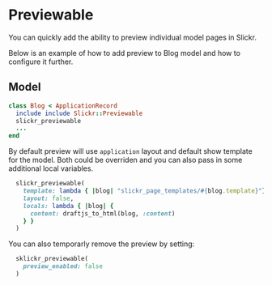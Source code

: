 # Previewable

You can quickly add the ability to preview individual model pages in Slickr.

Below is an example of how to add preview to Blog model and how
to configure it further.

## Model

```ruby
class Blog < ApplicationRecord
  include include Slickr::Previewable
  slickr_previewable
  ...
end
```

By default preview will use `application` layout and default show template for the model. Both could be overriden and you can also pass in some additional local variables.

```ruby
  slickr_previewable(
    template: lambda { |blog| "slickr_page_templates/#{blog.template}"},
    layout: false,
    locals: lambda { |blog| {
      content: draftjs_to_html(blog, :content)
    } }
  )
```

You can also temporarly remove the preview by setting:

```ruby
  sklickr_previewable(
    preview_enabled: false
  )
```
